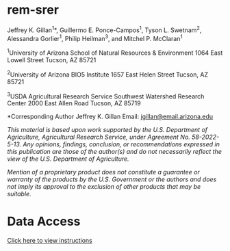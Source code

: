 # rem-srer

Jeffrey K. Gillan<sup>1</sup>*, Guillermo E. Ponce-Campos<sup>1</sup>, Tyson L. Swetnam<sup>2</sup>, Alessandra Gorlier<sup>1</sup>, Philip Heilman<sup>3</sup>, and Mitchel P. McClaran<sup>1</sup>

<sup>1</sup>University of Arizona 
School of Natural Resources & Environment
1064 East Lowell Street
Tucson, AZ 85721

<sup>2</sup>University of Arizona
BIO5 Institute 
1657 East Helen Street
Tucson, AZ 85721

<sup>3</sup>USDA Agricultural Research Service 
Southwest Watershed Research Center
2000 East Allen Road
Tucson, AZ 85719

*Corresponding Author
Jeffrey K. Gillan
Email: jgillan@email.arizona.edu

_This material is based upon work supported by the U.S. Department of Agriculture, Agricultural Research Service, under Agreement No. 58-2022-5-13. Any opinions, findings, conclusion, or recommendations expressed in this publication are those of the author(s) and do not necessarily reflect the view of the U.S. Department of Agriculture._

_Mention of a proprietary product does not constitute a guarantee or warranty of the products by the U.S. Government or the authors and does not imply its approval to the exclusion of other products that may be suitable._ 

# Data Access

[Click here to view instructions](./data)
